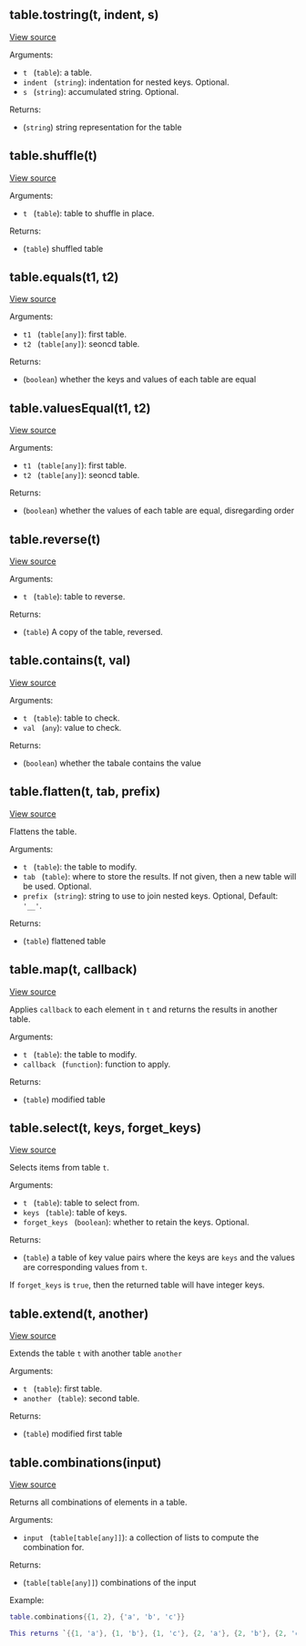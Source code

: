 ## table.tostring(t, indent, s)
[View source](http://github.com/vzhong/torchlib/blob/master/src//util/table.lua#L5)



Arguments:

- `t ` (`table`): a table.
- `indent ` (`string`): indentation for nested keys. Optional.
- `s ` (`string`): accumulated string. Optional.

Returns:

- (`string`) string representation for the table

## table.shuffle(t)
[View source](http://github.com/vzhong/torchlib/blob/master/src//util/table.lua#L22)



Arguments:

- `t ` (`table`): table to shuffle in place.

Returns:

- (`table`) shuffled table

## table.equals(t1, t2)
[View source](http://github.com/vzhong/torchlib/blob/master/src//util/table.lua#L35)



Arguments:

- `t1 ` (`table[any]`): first table.
- `t2 ` (`table[any]`): seoncd table.

Returns:

- (`boolean`) whether the keys and values of each table are equal

## table.valuesEqual(t1, t2)
[View source](http://github.com/vzhong/torchlib/blob/master/src//util/table.lua#L52)



Arguments:

- `t1 ` (`table[any]`): first table.
- `t2 ` (`table[any]`): seoncd table.

Returns:

- (`boolean`) whether the values of each table are equal, disregarding order

## table.reverse(t)
[View source](http://github.com/vzhong/torchlib/blob/master/src//util/table.lua#L68)



Arguments:

- `t ` (`table`): table to reverse.

Returns:

- (`table`) A copy of the table, reversed.

## table.contains(t, val)
[View source](http://github.com/vzhong/torchlib/blob/master/src//util/table.lua#L79)



Arguments:

- `t ` (`table`): table to check.
- `val ` (`any`): value to check.

Returns:

- (`boolean`) whether the tabale contains the value

## table.flatten(t, tab, prefix)
[View source](http://github.com/vzhong/torchlib/blob/master/src//util/table.lua#L93)

Flattens the table.

Arguments:

- `t ` (`table`): the table to modify.
- `tab ` (`table`): where to store the results. If not given, then a new table will be used. Optional.
- `prefix ` (`string`): string to use to join nested keys. Optional, Default: `'__'`.

Returns:

- (`table`) flattened table

## table.map(t, callback)
[View source](http://github.com/vzhong/torchlib/blob/master/src//util/table.lua#L110)

Applies `callback` to each element in `t` and returns the results in another table.

Arguments:

- `t ` (`table`): the table to modify.
- `callback ` (`function`): function to apply.

Returns:

- (`table`) modified table

## table.select(t, keys, forget\_keys)
[View source](http://github.com/vzhong/torchlib/blob/master/src//util/table.lua#L125)

Selects items from table `t`.

Arguments:

- `t ` (`table`): table to select from.
- `keys ` (`table`): table of keys.
- `forget_keys ` (`boolean`): whether to retain the keys. Optional.

Returns:

- (`table`) a table of key value pairs where the keys are `keys` and the values are corresponding values from `t`.

If `forget_keys` is `true`, then the returned table will have integer keys.

## table.extend(t, another)
[View source](http://github.com/vzhong/torchlib/blob/master/src//util/table.lua#L141)

Extends the table `t` with another table `another`

Arguments:

- `t ` (`table`): first table.
- `another ` (`table`): second table.

Returns:

- (`table`) modified first table

## table.combinations(input)
[View source](http://github.com/vzhong/torchlib/blob/master/src//util/table.lua#L159)

Returns all combinations of elements in a table.

Arguments:

- `input ` (`table[table[any]]`): a collection of lists to compute the combination for.

Returns:

- (`table[table[any]]`) combinations of the input

Example:

```lua
table.combinations{{1, 2}, {'a', 'b', 'c'}}

This returns `{{1, 'a'}, {1, 'b'}, {1, 'c'}, {2, 'a'}, {2, 'b'}, {2, 'c'}}`
```


